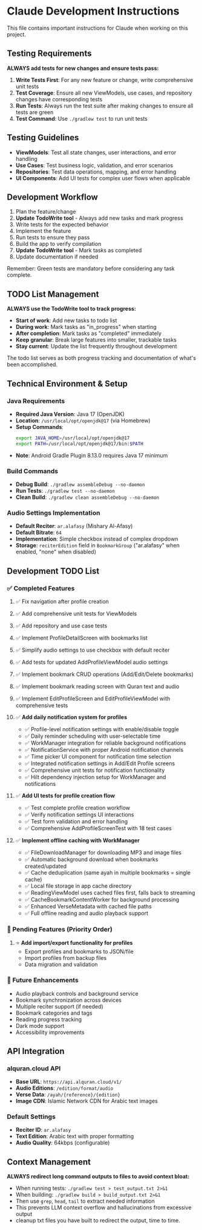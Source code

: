 # Claude Development Instructions

This file contains important instructions for Claude when working on this project.

## Testing Requirements

**ALWAYS add tests for new changes and ensure tests pass:**

1. **Write Tests First**: For any new feature or change, write comprehensive unit tests
2. **Test Coverage**: Ensure all new ViewModels, use cases, and repository changes have corresponding tests
3. **Run Tests**: Always run the test suite after making changes to ensure all tests are green
4. **Test Command**: Use `./gradlew test` to run unit tests

## Testing Guidelines

- **ViewModels**: Test all state changes, user interactions, and error handling
- **Use Cases**: Test business logic, validation, and error scenarios
- **Repositories**: Test data operations, mapping, and error handling
- **UI Components**: Add UI tests for complex user flows when applicable

## Development Workflow

1. Plan the feature/change
2. **Update TodoWrite tool** - Always add new tasks and mark progress
3. Write tests for the expected behavior
4. Implement the feature
5. Run tests to ensure they pass
6. Build the app to verify compilation
7. **Update TodoWrite tool** - Mark tasks as completed
8. Update documentation if needed

Remember: Green tests are mandatory before considering any task complete.

## TODO List Management

**ALWAYS use the TodoWrite tool to track progress:**

- **Start of work**: Add new tasks to todo list
- **During work**: Mark tasks as "in_progress" when starting
- **After completion**: Mark tasks as "completed" immediately
- **Keep granular**: Break large features into smaller, trackable tasks
- **Stay current**: Update the list frequently throughout development

The todo list serves as both progress tracking and documentation of what's been accomplished.

## Technical Environment & Setup

### Java Requirements
- **Required Java Version**: Java 17 (OpenJDK)
- **Location**: `/usr/local/opt/openjdk@17` (via Homebrew)
- **Setup Commands**:
  ```bash
  export JAVA_HOME=/usr/local/opt/openjdk@17
  export PATH=/usr/local/opt/openjdk@17/bin:$PATH
  ```
- **Note**: Android Gradle Plugin 8.13.0 requires Java 17 minimum

### Build Commands
- **Debug Build**: `./gradlew assembleDebug --no-daemon`
- **Run Tests**: `./gradlew test --no-daemon`
- **Clean Build**: `./gradlew clean assembleDebug --no-daemon`

### Audio Settings Implementation
- **Default Reciter**: `ar.alafasy` (Mishary Al-Afasy)
- **Default Bitrate**: `64`
- **Implementation**: Simple checkbox instead of complex dropdown
- **Storage**: `reciterEdition` field in `BookmarkGroup` ("ar.alafasy" when enabled, "none" when disabled)

## Development TODO List

### ✅ Completed Features
1. ✅ Fix navigation after profile creation
2. ✅ Add comprehensive unit tests for ViewModels
3. ✅ Add repository and use case tests
4. ✅ Implement ProfileDetailScreen with bookmarks list
5. ✅ Simplify audio settings to use checkbox with default reciter
6. ✅ Add tests for updated AddProfileViewModel audio settings
7. ✅ Implement bookmark CRUD operations (Add/Edit/Delete bookmarks)
8. ✅ Implement bookmark reading screen with Quran text and audio
9. ✅ Implement EditProfileScreen and EditProfileViewModel with comprehensive tests
10. ✅ **Add daily notification system for profiles**
    - ✅ Profile-level notification settings with enable/disable toggle
    - ✅ Daily reminder scheduling with user-selectable time
    - ✅ WorkManager integration for reliable background notifications
    - ✅ NotificationService with proper Android notification channels
    - ✅ Time picker UI component for notification time selection
    - ✅ Integrated notification settings in Add/Edit Profile screens
    - ✅ Comprehensive unit tests for notification functionality
    - ✅ Hilt dependency injection setup for WorkManager and notifications

11. ✅ **Add UI tests for profile creation flow**
    - ✅ Test complete profile creation workflow
    - ✅ Verify notification settings UI interactions
    - ✅ Test form validation and error handling
    - ✅ Comprehensive AddProfileScreenTest with 18 test cases

12. ✅ **Implement offline caching with WorkManager**
    - ✅ FileDownloadManager for downloading MP3 and image files
    - ✅ Automatic background download when bookmarks created/updated
    - ✅ Cache deduplication (same ayah in multiple bookmarks = single cache)
    - ✅ Local file storage in app cache directory
    - ✅ ReadingViewModel uses cached files first, falls back to streaming
    - ✅ CacheBookmarkContentWorker for background processing
    - ✅ Enhanced VerseMetadata with cached file paths
    - ✅ Full offline reading and audio playback support

### 🔄 Pending Features (Priority Order)
1. ⭐ **Add import/export functionality for profiles**
   - Export profiles and bookmarks to JSON/file
   - Import profiles from backup files
   - Data migration and validation

### 🎯 Future Enhancements
- Audio playback controls and background service
- Bookmark synchronization across devices
- Multiple reciter support (if needed)
- Bookmark categories and tags
- Reading progress tracking
- Dark mode support
- Accessibility improvements

## API Integration

### alquran.cloud API
- **Base URL**: `https://api.alquran.cloud/v1/`
- **Audio Editions**: `/edition/format/audio`
- **Verse Data**: `/ayah/{reference}/{edition}`
- **Image CDN**: Islamic Network CDN for Arabic text images

### Default Settings
- **Reciter ID**: `ar.alafasy`
- **Text Edition**: Arabic text with proper formatting
- **Audio Quality**: 64kbps (configurable)

## Context Management

**ALWAYS redirect long command outputs to files to avoid context bloat:**

- When running tests: `./gradlew test > test_output.txt 2>&1`
- When building: `./gradlew build > build_output.txt 2>&1`
- Then use `grep`, `head`, `tail` to extract needed information
- This prevents LLM context overflow and hallucinations from excessive output
- cleanup txt files you have built to redirect the output, time to time.